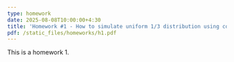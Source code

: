 ```yaml
---
type: homework
date: 2025-08-08T10:00:00+4:30
title: 'Homework #1 - How to simulate uniform 1/3 distribution using coin tosses?'
pdf: /static_files/homeworks/h1.pdf
---
```


This is a  homework 1.